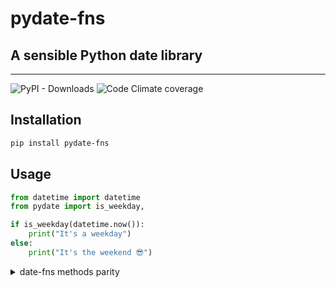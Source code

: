# pydate-fns

## A sensible Python date library

---

![PyPI - Downloads](https://img.shields.io/pypi/dm/pydate-fns)
![Code Climate coverage](https://img.shields.io/codeclimate/coverage/yashvesikar/pydate-fns)

## Installation

```bash
pip install pydate-fns
```

## Usage

```python
from datetime import datetime
from pydate import is_weekday,

if is_weekday(datetime.now()):
    print("It's a weekday")
else:
    print("It's the weekend 😎")
```

<details>
    <summary>date-fns methods parity</summary>
    <!-- methods -->

### method

---

- [x] add
- [ ] addBusinessDays
- [x] addDays
- [x] addHours
- [ ] addISOWeekYears
- [x] addMilliseconds
- [ ] addMinutes
- [x] addMonths
- [ ] addQuarters
- [ ] addSeconds
- [x] addWeeks
- [x] addYears
- [ ] areIntervalsOverlapping
- [ ] clamp
- [ ] closestIndexTo
- [x] closestTo
- [ ] compareAsc
- [ ] compareDesc
- [ ] constants
- [ ] constructFrom
- [ ] daysToWeeks
- [ ] differenceInBusinessDays
- [ ] differenceInCalendarDays
- [ ] differenceInCalendarISOWeekYears
- [ ] differenceInCalendarISOWeeks
- [ ] differenceInCalendarMonths
- [ ] differenceInCalendarQuarters
- [ ] differenceInCalendarWeeks
- [ ] differenceInCalendarYears
- [ ] differenceInDays
- [ ] differenceInHours
- [ ] differenceInISOWeekYears
- [ ] differenceInMilliseconds
- [ ] differenceInMinutes
- [ ] differenceInMonths
- [ ] differenceInQuarters
- [ ] differenceInSeconds
- [ ] differenceInWeeks
- [ ] differenceInYears
- [ ] eachDayOfInterval
- [ ] eachHourOfInterval
- [ ] eachMinuteOfInterval
- [ ] eachMonthOfInterval
- [ ] eachQuarterOfInterval
- [ ] eachWeekOfInterval
- [ ] eachWeekendOfInterval
- [ ] eachWeekendOfMonth
- [ ] eachWeekendOfYear
- [ ] eachYearOfInterval
- [ ] endOfDay
- [ ] endOfDecade
- [ ] endOfHour
- [ ] endOfISOWeek
- [ ] endOfISOWeekYear
- [ ] endOfMinute
- [ ] endOfMonth
- [ ] endOfQuarter
- [ ] endOfSecond
- [ ] endOfToday
- [ ] endOfTomorrow
- [ ] endOfWeek
- [ ] endOfYear
- [ ] endOfYesterday
- [ ] format
- [ ] formatDistance
- [ ] formatDistanceStrict
- [ ] formatDistanceToNow
- [ ] formatDistanceToNowStrict
- [ ] formatDuration
- [ ] formatISO
- [ ] formatISO9075
- [ ] formatISODuration
- [ ] formatRFC3339
- [ ] formatRFC7231
- [ ] formatRelative
- [ ] fp
- [ ] fromUnixTime
- [ ] getDate
- [ ] getDay
- [ ] getDayOfYear
- [ ] getDaysInMonth
- [ ] getDaysInYear
- [ ] getDecade
- [ ] getDefaultOptions
- [ ] getHours
- [ ] getISODay
- [ ] getISOWeek
- [ ] getISOWeekYear
- [ ] getISOWeeksInYear
- [ ] getMilliseconds
- [ ] getMinutes
- [ ] getMonth
- [ ] getOverlappingDaysInIntervals
- [ ] getQuarter
- [ ] getSeconds
- [ ] getTime
- [ ] getUnixTime
- [ ] getWeek
- [ ] getWeekOfMonth
- [ ] getWeekYear
- [ ] getWeeksInMonth
- [ ] getYear
- [ ] hoursToMilliseconds
- [ ] hoursToMinutes
- [ ] hoursToSeconds
- [ ] intervalToDuration
- [ ] intlFormat
- [ ] intlFormatDistance
- [x] isAfter
- [x] isBefore
- [x] isDate
- [x] isEqual
- [x] isExists
- [x] isFirstDayOfMonth
- [x] isFriday
- [ ] isFuture
- [x] isLastDayOfMonth
- [x] isLeapYear
- [ ] isMatch
- [x] isMonday
- [ ] isPast
- [x] isSameDay
- [x] isSameHour
- [ ] isSameISOWeek
- [ ] isSameISOWeekYear
- [x] isSameMinute
- [x] isSameMonth
- [ ] isSameQuarter
- [ ] isSameSecond
- [ ] isSameWeek
- [x] isSameYear
- [x] isSaturday
- [x] isSunday
- [ ] isThisHour
- [ ] isThisISOWeek
- [ ] isThisMinute
- [ ] isThisMonth
- [ ] isThisQuarter
- [ ] isThisSecond
- [ ] isThisWeek
- [ ] isThisYear
- [x] isThursday
- [ ] isToday
- [ ] isTomorrow
- [x] isTuesday
- [ ] isValid
- [x] isWednesday
- [ ] isWeekend
- [ ] isWithinInterval
- [ ] isYesterday
- [ ] lastDayOfDecade
- [ ] lastDayOfISOWeek
- [ ] lastDayOfISOWeekYear
- [ ] lastDayOfMonth
- [ ] lastDayOfQuarter
- [ ] lastDayOfWeek
- [ ] lastDayOfYear
- [ ] lightFormat
- [ ] locale
- [ ] max
- [ ] milliseconds
- [ ] millisecondsToHours
- [ ] millisecondsToMinutes
- [ ] millisecondsToSeconds
- [ ] min
- [ ] minutesToHours
- [ ] minutesToMilliseconds
- [ ] minutesToSeconds
- [ ] monthsToQuarters
- [ ] monthsToYears
- [ ] nextDay
- [ ] nextFriday
- [ ] nextMonday
- [ ] nextSaturday
- [ ] nextSunday
- [ ] nextThursday
- [ ] nextTuesday
- [ ] nextWednesday
- [ ] parse
- [ ] parseISO
- [ ] parseJSON
- [ ] previousDay
- [ ] previousFriday
- [ ] previousMonday
- [ ] previousSaturday
- [ ] previousSunday
- [ ] previousThursday
- [ ] previousTuesday
- [ ] previousWednesday
- [ ] quartersToMonths
- [ ] quartersToYears
- [ ] roundToNearestMinutes
- [ ] secondsToHours
- [ ] secondsToMilliseconds
- [ ] secondsToMinutes
- [ ] set
- [ ] setDate
- [ ] setDay
- [ ] setDayOfYear
- [ ] setDefaultOptions
- [ ] setHours
- [ ] setISODay
- [ ] setISOWeek
- [ ] setISOWeekYear
- [ ] setMilliseconds
- [ ] setMinutes
- [ ] setMonth
- [ ] setQuarter
- [ ] setSeconds
- [ ] setWeek
- [ ] setWeekYear
- [ ] setYear
- [x] startOfDay
- [ ] startOfDecade
- [x] startOfHour
- [ ] startOfISOWeek
- [ ] startOfISOWeekYear
- [ ] startOfMinute
- [ ] startOfMonth
- [ ] startOfQuarter
- [ ] startOfSecond
- [ ] startOfToday
- [ ] startOfTomorrow
- [ ] startOfWeek
- [ ] startOfWeekYear
- [ ] startOfYear
- [ ] startOfYesterday
- [x] sub
- [ ] subBusinessDays
- [x] subDays
- [ ] subHours
- [ ] subISOWeekYears
- [ ] subMilliseconds
- [ ] subMinutes
- [x] subMonths
- [ ] subQuarters
- [ ] subSeconds
- [ ] subWeeks
- [ ] subYears
- [x] toDate
- [ ] transpose
- [ ] weeksToDays
- [ ] yearsToMonths
- [ ] yearsToQuarters
  <!-- /methods -->
      </details>
